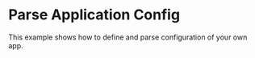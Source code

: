 # Parse Application Config

This example shows how to define and parse configuration of your own app.
